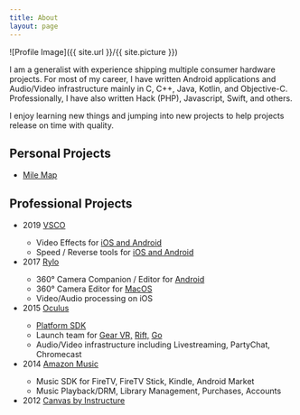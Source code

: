 ```yaml
---
title: About
layout: page
---
```


![Profile Image]({{ site.url }}/{{ site.picture }})

<p>I am a generalist with experience shipping multiple consumer hardware
projects. For most of my career, I have written Android applications and
Audio/Video infrastructure mainly in C, C++, Java, Kotlin, and Objective-C.
Professionally, I have also written Hack (PHP),  Javascript, Swift, and others.
</p>

<p> I enjoy learning new things and jumping into new projects to help
projects release on time with quality. </p>

<h2>Personal Projects</h2>
<ul>
	<li><a href="../milemap.html">Mile Map</a></li>
</ul>

<h2>Professional Projects</h2>

<ul>
<li>2019 <a href="https://vsco.co/">VSCO</a></li>
<ul>
	<li>Video Effects for <a href="https://vscopress.co/vsco-blog/2020/11/17/vsco-debuts-new-video-effects-and-revamped-camera-with-new-capture-modes">iOS and Android</a></li>
	<li>Speed / Reverse tools for <a href="https://vscopress.co/vsco-blog/2020/8/10/new-kodachrome-preset-speed-amp-reverse-tools-and-text">iOS and Android</a></li>
</ul>
<li>2017 <a href="https://www.rylo.com/">Rylo</a></li>
    <ul>
      <li>360° Camera Companion / Editor for <a href="https://www.rylo.com/apps">Android</a></li>
      <li>360° Camera Editor for <a href="https://www.rylo.com/apps">MacOS</a></li>
      <li>Video/Audio processing on iOS</li>
    </ul>
		<li>2015 <a href="https://oculus.com">Oculus</a></li>
			<ul>
				<li><a href="https://developer.oculus.com/downloads/package/oculus-platform-sdk/">Platform SDK</a></li>
				<li>Launch team for <a href="https://www.oculus.com/gear-vr">Gear VR,</a> <a href="https://www.oculus.com/rift-s/">Rift,</a> <a href="https://www.oculus.com/go">Go</a></li>
				<li>Audio/Video infrastructure including Livestreaming, PartyChat, Chromecast</li>
			</ul>
			<li>2014 <a href="https://music.amazon.com">Amazon Music</a></li>
			<ul>
				<li>Music SDK for FireTV, FireTV Stick, Kindle, Android Market</li>
				<li>Music Playback/DRM, Library Management, Purchases, Accounts</li>
			</ul>
	<li>2012 <a href="https://play.google.com/store/apps/details?id=com.instructure.candroid">Canvas by Instructure</a></li>
</ul>
